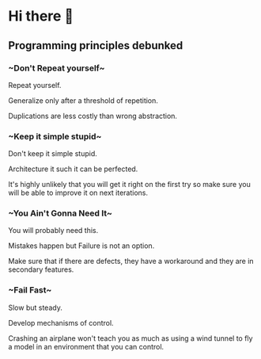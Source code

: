 # Hi there 👋

## Programming principles debunked

### ~Don't Repeat yourself~ 

Repeat yourself.

Generalize only after a threshold of repetition.

Duplications are less costly than wrong abstraction.

### ~Keep it simple stupid~ 

Don't keep it simple stupid.

Architecture it such it can be perfected.

It's highly unlikely that you will get it right on the first try so make sure you will be able to improve it on next iterations.

### ~You Ain't Gonna Need It~ 

You will probably need this.

Mistakes happen but Failure is not an option.

Make sure that if there are defects, they have a workaround and they are in secondary features.

### ~Fail Fast~ 

Slow but steady.

Develop mechanisms of control.

Crashing an airplane won't teach you as much as using a wind tunnel to fly a model in an environment that you can control.
